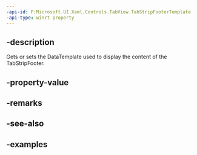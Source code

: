 ```yaml
---
-api-id: P:Microsoft.UI.Xaml.Controls.TabView.TabStripFooterTemplate
-api-type: winrt property
---
```


## -description

Gets or sets the DataTemplate used to display the content of the TabStripFooter.

## -property-value

## -remarks

## -see-also

## -examples

